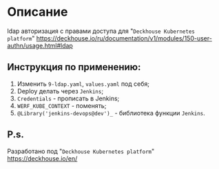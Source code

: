 # Описание

ldap авторизация с правами доступа для "`Deckhouse Kubernetes platform`"
https://deckhouse.io/ru/documentation/v1/modules/150-user-authn/usage.html#ldap

## Инструкция по применению: 

1. Изменить `9-ldap.yaml`, `values.yaml` под себя;
2. Deploy делать через `Jenkins`;
3. `Credentials` - прописать в Jenkins;
4. `WERF_KUBE_CONTEXT` - поменять;
5. `@Library('jenkins-devops@dev')_` - библиотека функции `Jenkins`.

## P.s.
Разработано под "`Deckhouse Kubernetes platform`"
https://deckhouse.io/en/